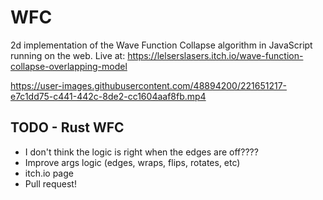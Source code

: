 # WFC

2d implementation of the Wave Function Collapse algorithm in JavaScript running on the web. Live at: https://lelserslasers.itch.io/wave-function-collapse-overlapping-model

https://user-images.githubusercontent.com/48894200/221651217-e7c1dd75-c441-442c-8de2-cc1604aaf8fb.mp4

## TODO - Rust WFC

- I don't think the logic is right when the edges are off????
- Improve args logic (edges, wraps, flips, rotates, etc)
- itch.io page
- Pull request!
